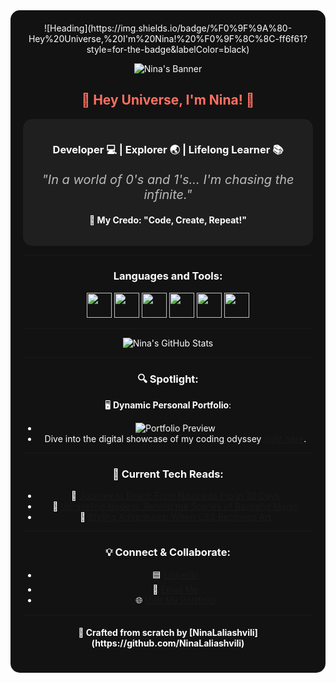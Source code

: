 


<div align="center" style="background-color: #121212; padding: 20px; border-radius: 15px; color: #ffffff;">
![Heading](https://img.shields.io/badge/%F0%9F%9A%80-Hey%20Universe,%20I'm%20Nina!%20%F0%9F%8C%8C-ff6f61?style=for-the-badge&labelColor=black)

![Nina's Banner](https://path_to_your_banner_image.png)

<h2 style="color: #ff6f61;">🚀 Hey Universe, I'm Nina! 🌌</h2>

<div style="background-color: #1f1f1f; padding: 15px; border-radius: 15px;">
<h3>Developer 💻 | Explorer 🌏 | Lifelong Learner 📚</h3>
<p style="font-size:20px; color: #bbb;"><em>"In a world of 0's and 1's... I'm chasing the infinite."</em></p>
<h4>📜 My Credo: "Code, Create, Repeat!"</h4>
</div>

---

<h3>Languages and Tools:</h3>  
<code><img height="40" src="path_to_js_icon.png"></code>
<code><img height="40" src="path_to_react_icon.png"></code>
<code><img height="40" src="path_to_node_icon.png"></code>
<code><img height="40" src="path_to_express_icon.png"></code>
<code><img height="40" src="path_to_html_icon.png"></code>
<code><img height="40" src="path_to_css_icon.png"></code>

---

![Nina's GitHub Stats](https://github-readme-stats.vercel.app/api?username=NinaLaliashvili&show_icons=true&theme=radical&bg_color=45,ff6f61,3f5efb)

---

<h3>🔍 Spotlight:</h3>

🖥 **Dynamic Personal Portfolio**: 
- ![Portfolio Preview](path_to_portfolio_gif.gif)
- Dive into the digital showcase of my coding odyssey [right here](link_to_portfolio).

---

<h3>🤖 Current Tech Reads:</h3>

- 📘 [Journey to React: From Novice to Pro in 30 Days](#)
- 📗 [Unraveling Node.js: Behind the Scenes of Backend Magic](#)
- 📙 [Styling Adventures: When CSS Becomes Art](#)

---

<h3>💡 Connect & Collaborate:</h3>

- 🟦 [LinkedIn](https://www.linkedin.com/in/nini-laliashvili-08a97b223/)
- 📧 [Email Me](mailto:ninilaliashvili8@gmail.com)
- 🌐 [Visit My Portfolio](your_portfolio_link)

---

<h4>💖 Crafted from scratch by [NinaLaliashvili](https://github.com/NinaLaliashvili)</h4>

</div>

